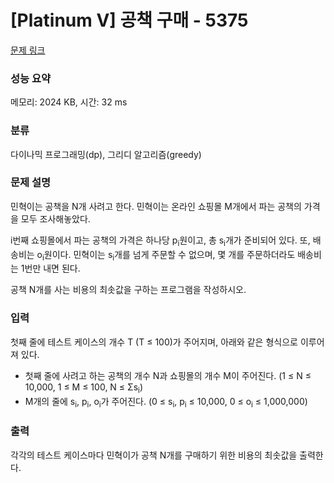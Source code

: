# [Platinum V] 공책 구매 - 5375 

[문제 링크](https://www.acmicpc.net/problem/5375) 

### 성능 요약

메모리: 2024 KB, 시간: 32 ms

### 분류

다이나믹 프로그래밍(dp), 그리디 알고리즘(greedy)

### 문제 설명

<p>민혁이는 공책을 N개 사려고 한다. 민혁이는 온라인 쇼핑몰 M개에서 파는 공책의 가격을 모두 조사해놓았다.</p>

<p>i번째 쇼핑몰에서 파는 공책의 가격은 하나당 p<sub>i</sub>원이고, 총 s<sub>i</sub>개가 준비되어 있다. 또, 배송비는 o<sub>i</sub>원이다. 민혁이는 s<sub>i</sub>개를 넘게 주문할 수 없으며, 몇 개를 주문하더라도 배송비는 1번만 내면 된다.</p>

<p>공책 N개를 사는 비용의 최솟값을 구하는 프로그램을 작성하시오.</p>

### 입력 

 <p>첫째 줄에 테스트 케이스의 개수 T (T ≤ 100)가 주어지며, 아래와 같은 형식으로 이루어져 있다.</p>

<ul>
	<li>첫째 줄에 사려고 하는 공책의 개수 N과 쇼핑몰의 개수 M이 주어진다. (1 ≤ N ≤ 10,000, 1 ≤ M ≤ 100, N ≤ Σs<sub>i</sub>)</li>
	<li>M개의 줄에 s<sub>i</sub>, p<sub>i</sub>, o<sub>i</sub>가 주어진다. (0 ≤ s<sub>i</sub>, p<sub>i</sub> ≤ 10,000, 0 ≤ o<sub>i</sub> ≤ 1,000,000)</li>
</ul>

### 출력 

 <p>각각의 테스트 케이스마다 민혁이가 공책 N개를 구매하기 위한 비용의 최솟값을 출력한다.</p>

